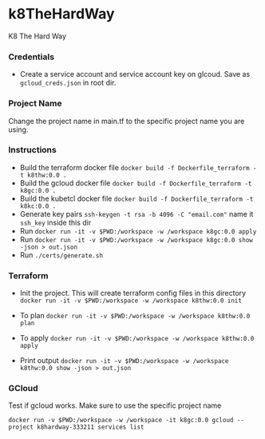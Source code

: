 # k8TheHardWay
K8 The Hard Way

### Credentials
- Create a service account and service account key on glcoud.
  Save as `gcloud_creds.json` in root dir.

### Project Name
Change the project name in main.tf to the specific project name you are using.

### Instructions

- Build the terraform docker file `docker build -f Dockerfile_terraform -t k8thw:0.0 .`
- Build the gcloud docker file `docker build -f Dockerfile_terraform -t k8gc:0.0 .`
- Build the kubetcl docker file `docker build -f Dockerfile_terraform -t k8kc:0.0 .`
- Generate key pairs `ssh-keygen -t rsa -b 4096 -C "email.com"` name it `ssh_key` inside this dir
- Run `docker run -it -v $PWD:/workspace -w /workspace k8gc:0.0 apply`
- Run `docker run -it -v $PWD:/workspace -w /workspace k8gc:0.0 show -json > out.json`
- Run `./certs/generate.sh`

### Terraform
- Init the project. This will create terraform config files
  in this directory
  `docker run -it -v $PWD:/workspace -w /workspace k8thw:0.0 init`

- To plan
  `docker run -it -v $PWD:/workspace -w /workspace k8thw:0.0 plan`

- To apply
  `docker run -it -v $PWD:/workspace -w /workspace k8thw:0.0 apply`

- Print output
  `docker run -it -v $PWD:/workspace -w /workspace k8thw:0.0 show -json > out.json`

### GCloud
Test if gcloud works. Make sure to use the specific project name

`docker run -v $PWD:/workspace -w /workspace -it k8gc:0.0 gcloud --project k8hardway-333211 services list`

